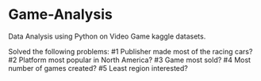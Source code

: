 # Game-Analysis
Data Analysis using Python on Video Game kaggle datasets.

Solved the following problems:
#1 Publisher made most of the racing cars?
#2 Platform most popular in North America?
#3 Game most sold?
#4 Most number of games created?
#5 Least region interested?
